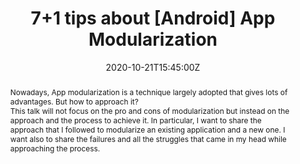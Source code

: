 ---
date: 2020-10-21T15:45:00Z
title: "7+1 tips about [Android] App Modularization"
location: "droidcon Americas, Remote"
performDate: 2020-11-16
speakerDeck: 5ff009ed97cb4899ab8aff63376010c0
vimeo: 481203423
eventUrl: https://www.online.droidcon.com/americas-speaker/marco-gomiero
sampleCode: https://github.com/prof18/Filmatic
abstract: Nowadays, App modularization is a technique largely adopted that gives lots of advantages. But how to approach it?<br>This talk will not focus on the pro and cons of modularization but instead on the approach and the process to achieve it. In particular, I want to share the approach that I followed to modularize an existing application and a new one. I want also to share the failures and all the struggles that came in my head while approaching the process.
---